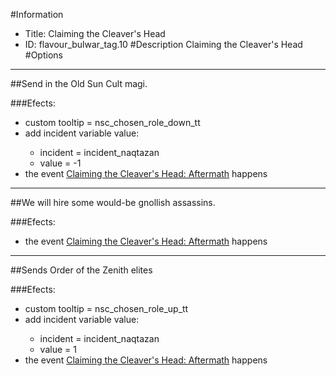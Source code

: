 #Information
 - Title: Claiming the Cleaver's Head
 - ID: flavour_bulwar_tag.10
#Description
Claiming the Cleaver's Head
#Options

___
##Send in the Old Sun Cult magi.

###Efects:<ul><li>custom tooltip = nsc_chosen_role_down_tt</li><li>add incident variable value:</li><ul><li>incident = incident_naqtazan</li><li>value = -1</li></ul><li>the event [Claiming the Cleaver's Head: Aftermath](../events/claiming_the_cleaver_s_head_aftermath.md) happens</li></ul>

___
##We will hire some would-be gnollish assassins.

###Efects:<ul><li>the event [Claiming the Cleaver's Head: Aftermath](../events/claiming_the_cleaver_s_head_aftermath.md) happens</li></ul>

___
##Sends Order of the Zenith elites

###Efects:<ul><li>custom tooltip = nsc_chosen_role_up_tt</li><li>add incident variable value:</li><ul><li>incident = incident_naqtazan</li><li>value = 1</li></ul><li>the event [Claiming the Cleaver's Head: Aftermath](../events/claiming_the_cleaver_s_head_aftermath.md) happens</li></ul>
